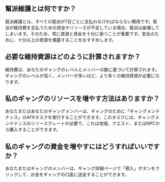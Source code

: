 ## 幫派維護とは何ですか？
幫派維護とは、すべての幫派が7日ごとに支払わなければならない費用です。幫派が維持費を支払うための資金やリソースが不足している場合、幫派は崩壊してしまいます。そのため、常に資源と資金を十分に保つことが重要です。安全のために、十分以上の資源を備蓄することをおすすめします。

## 必要な維持資源はどのように計算されますか？
維持費は、あなたのギャングのレベルとメンバーの数に基づいて計算されます。ギャングのレベルが高く、メンバーが多いほど、より多くの維持資源が必要になります。

## 私のギャングのリソースを増やす方法はありますか？
あなたまたはあなたのギャングメンバーは、ギャングのために「ギャングメンテナンス」のAFKタスクを実行することができます。このタスクには、ギャングメンテナンスのリソースクレートが必要で、これは地城、クエスト、またはNPCから購入することができます。

## 私のギャングの資金を増やすにはどうすればいいですか？
あなたまたはギャングのメンバーは、ギャング詳細ページで「預入」ボタンをクリックして、お金をギャングの口座に送金することができます。
